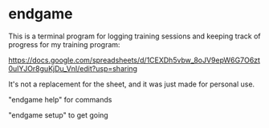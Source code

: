 # endgame
This is a terminal program for logging training sessions and keeping track of progress for my training program:

https://docs.google.com/spreadsheets/d/1CEXDh5vbw_8oJV9epW6G7O6zt0uIYJOr8guKjDu_VnI/edit?usp=sharing

It's not a replacement for the sheet, and it was just made for personal use. 

"endgame help" for commands

"endgame setup" to get going
